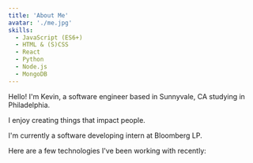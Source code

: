 ```yaml
---
title: 'About Me'
avatar: './me.jpg'
skills:
  - JavaScript (ES6+)
  - HTML & (S)CSS
  - React
  - Python
  - Node.js
  - MongoDB
---
```


Hello! I'm Kevin, a software engineer based in Sunnyvale, CA studying in Philadelphia.

I enjoy creating things that impact people.

I'm currently a software developing intern at Bloomberg LP.

Here are a few technologies I've been working with recently:

